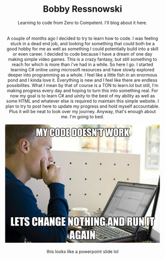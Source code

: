 <html>
<head>
<style> body{ background-image:url(wallpaper-mania.com_High_resolution_wallpaper_background_ID_77700372477.jpg)} </style>
<header class="masthead" style="(wallpaper-mania.com_High_resolution_wallpaper_background_ID_77700372477.jpg)">
  
  <header class="masthead">
    <div class="overlay"></div>
    <div class="container">
      <div class="row">
        <div class="col-lg-8 col-md-10 mx-auto">
          <div class="page-heading">
            <h1>Bobby Ressnowski</h1>
</div>

<body>              
Learning to code from Zero to Competent. I'll blog about it here. 
<br/>
<br/>
<br/>
A couple of months ago I decided to try to learn how to code. I was feeling stuck in a dead end job, and looking for something that could both be a good hobby for me as well as something I could potentially build into a skill or even career. I decided to code because I have a dream of one day making simple video games. This is a crazy fantasy, but still something to reach for which is more than i've had in a while. So here I go. I started learning C# online using microsoft resources and have slowly explored deeper into programming as a whole. I feel like a little fish in an enormous pond and I kinda love it. Everything is new and I feel like there are endless possibilites. What I mean by that of course is a TON to learn.lol but still, I'm making progress every day and hoping to turn this into something real. For now my goal is to learn C# and uinity to the best of my ability as well as some HTML and whatever else is required to maintain this simple website. I plan to try to post here to update my progress and hold myself accountable. Plus it will be neat to look over my journey. Anyway, that's enough about me. I'm going to bed.
<br/>
<br/>
<img src="codememe1.jpg">
<br/>
<br/>
this looks like a powerpoint slide lol
</body>

<style>
<head>
<html>
